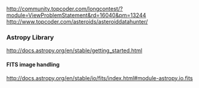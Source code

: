 http://community.topcoder.com/longcontest/?module=ViewProblemStatement&rd=16040&pm=13244
http://www.topcoder.com/asteroids/asteroiddatahunter/

### Astropy Library
http://docs.astropy.org/en/stable/getting_started.html

#### FITS image handling
http://docs.astropy.org/en/stable/io/fits/index.html#module-astropy.io.fits
